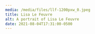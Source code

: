 ```yaml
---
media: /media/files/llf-1200pxw_0.jpeg
title: Lisa Le Feuvre
alt: A portrait of Lisa Le Feuvre
date: 2021-08-04T17:31:00-0500
---
```

